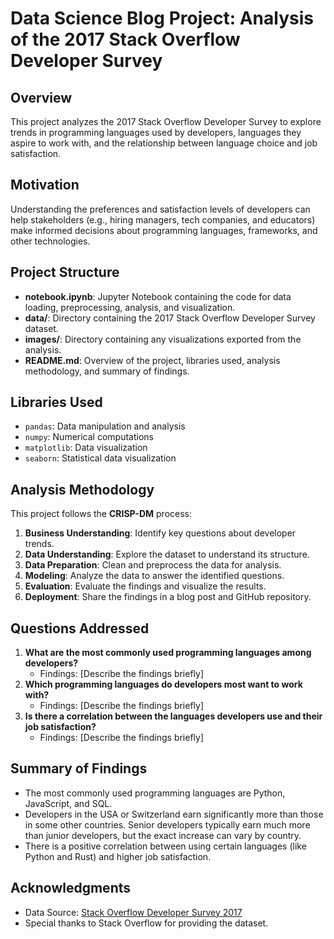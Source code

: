 # Data Science Blog Project: Analysis of the 2017 Stack Overflow Developer Survey

## Overview

This project analyzes the 2017 Stack Overflow Developer Survey to explore trends in programming languages used by developers, languages they aspire to work with, and the relationship between language choice and job satisfaction.

## Motivation

Understanding the preferences and satisfaction levels of developers can help stakeholders (e.g., hiring managers, tech companies, and educators) make informed decisions about programming languages, frameworks, and other technologies.

## Project Structure

- **notebook.ipynb**: Jupyter Notebook containing the code for data loading, preprocessing, analysis, and visualization.
- **data/**: Directory containing the 2017 Stack Overflow Developer Survey dataset.
- **images/**: Directory containing any visualizations exported from the analysis.
- **README.md**: Overview of the project, libraries used, analysis methodology, and summary of findings.

## Libraries Used

- `pandas`: Data manipulation and analysis
- `numpy`: Numerical computations
- `matplotlib`: Data visualization
- `seaborn`: Statistical data visualization

## Analysis Methodology

This project follows the **CRISP-DM** process:

1. **Business Understanding**: Identify key questions about developer trends.
2. **Data Understanding**: Explore the dataset to understand its structure.
3. **Data Preparation**: Clean and preprocess the data for analysis.
4. **Modeling**: Analyze the data to answer the identified questions.
5. **Evaluation**: Evaluate the findings and visualize the results.
6. **Deployment**: Share the findings in a blog post and GitHub repository.

## Questions Addressed

1. **What are the most commonly used programming languages among developers?**
   - Findings: [Describe the findings briefly]
2. **Which programming languages do developers most want to work with?**
   - Findings: [Describe the findings briefly]
3. **Is there a correlation between the languages developers use and their job satisfaction?**
   - Findings: [Describe the findings briefly]

## Summary of Findings

- The most commonly used programming languages are Python, JavaScript, and SQL.
- Developers in the USA or Switzerland earn significantly more than those in some other countries.
Senior developers typically earn much more than junior developers, but the exact increase can vary by country.
- There is a positive correlation between using certain languages (like Python and Rust) and higher job satisfaction.

## Acknowledgments

- Data Source: [Stack Overflow Developer Survey 2017](https://insights.stackoverflow.com/survey/2017)
- Special thanks to Stack Overflow for providing the dataset.



